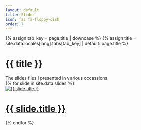 ```yaml
---
layout: default
title: Slides
icon: fas fa-floppy-disk
order: 7
---
```


<div class="row">
    <div id="core-wrapper" class="col-12 col-lg-11 col-xl-9 pe-xl-4">
        <div class="post {{ padding | strip }} px-md-2">
            {% assign tab_key = page.title | downcase %}
            {% assign title = site.data.locales[lang].tabs[tab_key] | default: page.title %}
            <h1 class="dynamic-title">
            {{ title }}
            </h1>
            The slides files I presented in various occassions.
            <div id="gallery">
                {% for slide in site.data.slides %}
                    <a class="gallery-item" href="{{ slide.src | relative_url }}" target="_blank">
                        <div class="gallery-preview">
                            <img class="cover" src="/assets/img/slides_cover/{{ slide.cover | relative_url }}" alt="{{ slide.title }}" />
                            <h1 class="gallery-item-title">{{ slide.title }}</h1>
                        </div>
                    </a>
                {% endfor %}
            </div>
        </div>
    </div>
</div>
